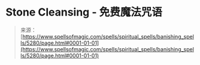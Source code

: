 <!--yml

category: 未分类

date: 2024-06-12 18:39:22

-->

# Stone Cleansing - 免费魔法咒语

> 来源：[https://www.spellsofmagic.com/spells/spiritual_spells/banishing_spells/5280/page.html#0001-01-01](https://www.spellsofmagic.com/spells/spiritual_spells/banishing_spells/5280/page.html#0001-01-01)
